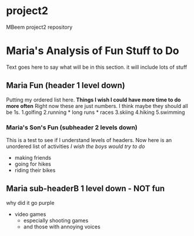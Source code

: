 # project2
MBeem project2 repository

# Maria's Analysis of Fun Stuff to Do 
Text goes here to say what will be in this section.  it will include lots of stuff

## Maria Fun (header 1 level down)
Putting my ordered list here.  **Things I wish I could have more time to do more often**
Right now these are just numbers.  I think maybe they should all be 1s.
  1.golfing
  2.running
     * long runs
     * races
  3.skiing
  4.hiking
  5.swimming

### Maria's Son's Fun (subheader 2 levels down)
This is a test to see if I understand levels of headers.
Now here is an unordered list of activities _I wish the boys would try to do_
* making friends
* going for hikes
* riding their bikes

## Maria sub-headerB 1 level down - NOT fun
why did it go purple
* video games
  * especially shooting games
  * and those with annoying voices



